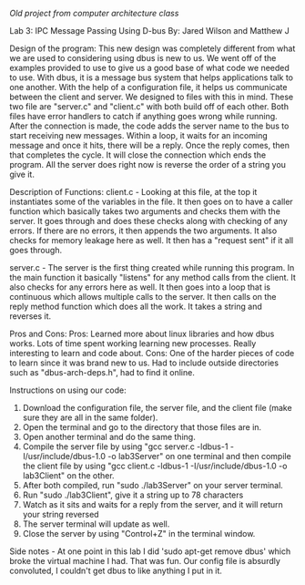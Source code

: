 *Old project from computer architecture class*

Lab 3: IPC Message Passing Using D-bus
By: Jared Wilson and Matthew J

Design of the program:
This new design was completely different from what we are used to considering
using dbus is new to us. We went off of the examples provided to use to give us
a good base of what code we needed to use. With dbus, it is a message bus system
that helps applications talk to one another. With the help of a configuration file,
it helps us communicate between the client and server. We designed to files with
this in mind. These two file are "server.c" and "client.c" with both build off
of each other. Both files have error handlers to catch if anything goes wrong
while running. After the connection is made, the code adds the server name to
the bus to start receiving new messages. Within a loop, it waits for an incoming
message and once it hits, there will be a reply. Once the reply comes, then that
completes the cycle. It will close the connection which ends the program. All the server does right now is reverse the order of a string you give it.

Description of Functions:
client.c -
Looking at this file, at the top it instantiates some of the variables in the file. It then
goes on to have a caller function which basically takes two arguments and checks them with
the server. It goes through and does these checks along with checking of any errors. If there
are no errors, it then appends the two arguments. It also checks for memory leakage here as well.
It then has a "request sent" if it all goes through. 

server.c -
The server is the first thing created while running this program. In the main function it basically
"listens" for any method calls from the client. It also checks for any errors here as well. It then
goes into a loop that is continuous which allows multiple calls to the server. It then calls on the reply
method function which does all the work. It takes a string and reverses it.

Pros and Cons:
Pros: Learned more about linux libraries and how dbus works. Lots of time spent working
learning new processes. Really interesting to learn and code about.
Cons: One of the harder pieces of code to learn since it was brand new to us. Had to
include outside directories such as "dbus-arch-deps.h", had to find it online.

Instructions on using our code:
1. Download the configuration file, the server file, and the client file (make sure
they are all in the same folder).
2. Open the terminal and go to the directory that those files are in.
3. Open another terminal and do the same thing.
4. Compile the server file by using "gcc server.c -ldbus-1 -I/usr/include/dbus-1.0 -o lab3Server"
on one terminal and then compile the client file by using "gcc client.c -ldbus-1 -I/usr/include/dbus-1.0
-o lab3Client" on the other.
5. After both compiled, run "sudo ./lab3Server" on your server terminal.
6. Run "sudo ./lab3Client", give it a string up to 78 characters
7. Watch as it sits and waits for a reply from the server, and it will return your string reversed
8. The server terminal will update as well.
9. Close the server by using "Control+Z" in the terminal window.



Side notes - 
At one point in this lab I did 'sudo apt-get remove dbus' which broke the virtual machine I had. That was fun. Our config file is absurdly convoluted, I couldn't get dbus to like anything I put in it.
